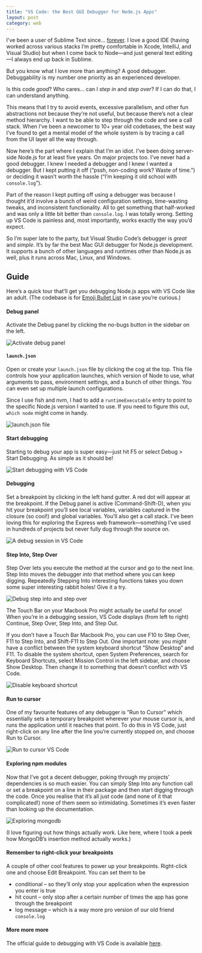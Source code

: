 ```yaml
---
title: "VS Code: the Best GUI Debugger for Node.js Apps"
layout: post
category: web
---
```


I've been a user of Sublime Text since… [forever][sublime-post]. I love a good IDE (having worked across various stacks I’m pretty comfortable in Xcode, IntelliJ, and Visual Studio) but when I come back to Node—and just general text editing—I always end up back in Sublime.

But you know what I love more than anything? A good debugger. Debuggability is my number one priority as an experienced developer. 

Is this code *good*? Who cares… can I *step in* and *step over*? If I can do that, I can understand anything. 

This means that I try to avoid events, excessive parallelism, and other fun abstractions not because they’re not useful, but because there’s not a clear method hierarchy. I want to be able to step through the code and see a call stack. When I’ve been a newcomer to 10+ year old codebases, the best way I’ve found to get a mental model of the whole system is by tracing a call from the UI layer all the way through.

Now here’s the part where I explain that I’m an idiot. I’ve been doing server-side Node.js for at least five years. On major projects too. I’ve never had a good debugger. I knew I needed a debugger and I knew I wanted a debugger. But I kept putting it off (“pssh, non-coding work? Waste of time.”) or deciding it wasn’t worth the hassle (“I’m keeping it old school with `console.log`”). 

Part of the reason I kept putting off using a debugger was because I thought it’d involve a bunch of weird configuration settings, time-wasting tweaks, and inconsistent functionality. All to get something that half-worked and was only a little bit better than `console.log`. I was totally wrong. Setting up VS Code is painless and, most importantly, works exactly the way you’d expect.

So I’m super late to the party, but Visual Studio Code’s debugger is *great* and *simple*. It’s by far the best Mac GUI debugger for Node.js development. It supports a bunch of other languages and runtimes other than Node.js as well, plus it runs across Mac, Linux, and Windows.

## Guide

Here’s a quick tour that’ll get you debugging Node.js apps with VS Code like an adult. (The codebase is for [Emoji Bullet List](https://emojibulletlist.com) in case you’re curious.)

#### Debug panel

Activate the Debug panel by clicking the no-bugs button in the sidebar on the left.

![Activate debug panel][activate-debug]

#### `launch.json`

Open or create your `launch.json` file by clicking the cog at the top. This file controls how your application launches, which version of Node to use, what arguments to pass, environment settings, and a bunch of other things. You can even set up multiple launch configurations.

Since I use fish and nvm, I had to add a `runtimeExecutable` entry to point to the specific Node.js version I wanted to use. If you need to figure this out, `which node` might come in handy.

![launch.json file][launch-json]

#### Start debugging

Starting to debug your app is super easy—just hit F5 or select Debug > Start Debugging. As simple as it should be!

![Start debugging with VS Code][start-debugging]

#### Debugging

Set a breakpoint by clicking in the left hand gutter. A red dot will appear at the breakpoint. If the Debug panel is active (Command-Shift-D), when you hit your breakpoint you’ll see local variables, variables captured in the closure (so cool!) and global variables. You’ll also get a call stack. I’ve been loving this for exploring the Express web framework—something I’ve used in hundreds of projects but never fully dug through the source on.

![A debug session in VS Code][debug-session]

#### Step Into, Step Over

Step Over lets you execute the method at the cursor and go to the next line. Step Into moves the debugger *into* that method where you can keep digging. Repeatedly Stepping Into interesting functions takes you down some super interesting rabbit holes! Give it a try.

![Debug step into and step over][step-into-over]

The Touch Bar on your Macbook Pro might actually be useful for once! When you’re in a debugging session, VS Code displays (from left to right) Continue, Step Over, Step Into, and Step Out.

If you don’t have a Touch Bar Macbook Pro, you can use F10 to Step Over, F11 to Step Into, and Shift-F11 to Step Out. One important note: you might have a conflict between the system keyboard shortcut ”Show Desktop” and F11. To disable the system shortcut, open System Preferences, search for Keyboard Shortcuts, select Mission Control in the left sidebar, and choose Show Desktop. Then change it to something that doesn’t conflict with VS Code.

![Disable keyboard shortcut][disable-shortcut]

#### Run to cursor

One of my favourite features of any debugger is ”Run to Cursor” which essentially sets a temporary breakpoint wherever your mouse cursor is, and runs the application until it reaches that point. To do this in VS Code, just right-click on any line after the line you’re currently stopped on, and choose Run to Cursor.

![Run to cursor VS Code][run-cursor]

#### Exploring npm modules

Now that I’ve got a decent debugger, poking through my projects’ dependencies is so much easier. You can simply Step Into any function call or set a breakpoint on a line in their package and then start digging through the code. Once you realise that it’s all just code (and none of it that complicated!) none of them seem so intimidating. Sometimes it’s even faster than looking up the documentation.

![Exploring mongodb][explore-mongodb]

(I love figuring out how things actually work. Like here, where I took a peek how MongoDB’s insertion method actually works.)

#### Remember to right-click your breakpoints

A couple of other cool features to power up your breakpoints. Right-click one and choose Edit Breakpoint. You can set them to be

* conditional – so they’ll only stop your application when the expression you enter is true
* hit count – only stop after a certain number of times the app has gone through the breakpoint
* log message – which is a way more pro version of our old friend `console.log`

#### More more more

The official guide to debugging with VS Code is available [here](https://code.visualstudio.com/docs/editor/debugging).

[activate-debug]: /img/gui-debugger/activate-debug.png
[debug-session]: /img/gui-debugger/debug-session.png
[disable-shortcut]: /img/gui-debugger/disable-shortcut.png
[explore-mongodb]: /img/gui-debugger/explore-mongodb.png
[launch-json]: /img/gui-debugger/launch-json.png
[run-cursor]: /img/gui-debugger/run-cursor.png
[start-debugging]: /img/gui-debugger/start-debugging.png
[step-into-over]: /img/gui-debugger/step-into-over.png
[sublime-post]: https://matthewpalmer.net/blog/2014/01/16/making-sublime-text-2-feel-more-at-home-on-the-mac-setup/index.html
